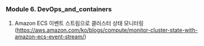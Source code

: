 
### Module 6. DevOps_and_containers

1.  Amazon ECS 이벤트 스트림으로 클러스터 상태 모니터링 (https://aws.amazon.com/ko/blogs/compute/monitor-cluster-state-with-amazon-ecs-event-stream/)